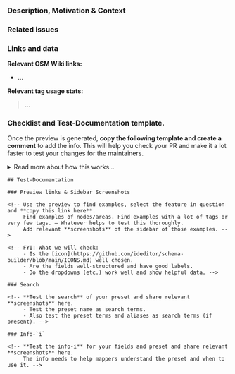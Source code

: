 ### Description, Motivation & Context

<!-- Help readers to understand why this is relevant -->

### Related issues

<!-- Please link any related issues here. 
     Use "Closes #123" to reference issues that should be closed automatically when this is merged. -->

### Links and data

**Relevant OSM Wiki links:**
- …

**Relevant tag usage stats:**
> …
<!-- E.g., Numbers from [Taginfo](https://taginfo.openstreetmap.org/) or [local Taginfo](https://taginfo.geofabrik.de/) -->
<!-- E.g., A link to https://taghistory.raifer.tech -->

### Checklist and Test-Documentation template.

Once the preview is generated, **copy the following template and create a comment** to add the info.
This will help you check your PR and make it a lot faster to test your changes for the maintainers.

<details><summary>Read more about how this works…</summary>

After you submit your PR, the system will create a preview and comment on your PR:
> 🍱 You can preview the tagging presets of this pull request here.

If this is your first contribution to this project, the preview will not happen right away but requires a click from one of the project members. We will do this ASAP.
</details>

```
## Test-Documentation

### Preview links & Sidebar Screenshots

<!-- Use the preview to find examples, select the feature in question and **copy this link here**.
     Find examples of nodes/areas. Find examples with a lot of tags or very few tags. – Whatever helps to test this thoroughly.
     Add relevant **screenshots** of the sidebar of those examples. -->

<!-- FYI: What we will check:
     - Is the [icon](https://github.com/ideditor/schema-builder/blob/main/ICONS.md) well chosen.
     - Are the fields well-structured and have good labels.
     - Do the dropdowns (etc.) work well and show helpful data. -->

### Search

<!-- **Test the search** of your preset and share relevant **screenshots** here.
     - Test the preset name as search terms.
     - Also test the preset terms and aliases as search terms (if present). -->

### Info-`i`

<!-- **Test the info-i** for your fields and preset and share relevant **screenshots** here.
     The info needs to help mappers understand the preset and when to use it. -->
```
